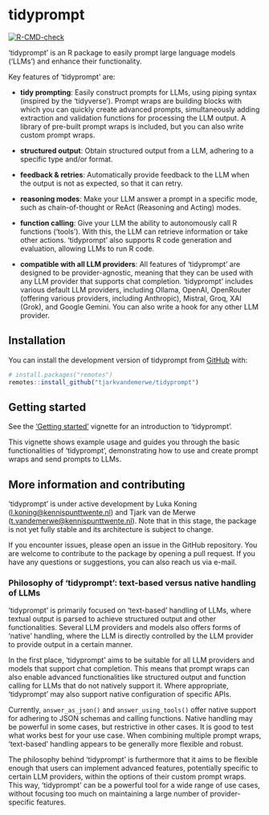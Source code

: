 
<!-- README.md is generated from README.Rmd. Please edit that file -->

# tidyprompt

<!-- badges: start -->

[![R-CMD-check](https://github.com/tjarkvandemerwe/tidyprompt/actions/workflows/R-CMD-check.yaml/badge.svg)](https://github.com/tjarkvandemerwe/tidyprompt/actions/workflows/R-CMD-check.yaml)
<!-- badges: end -->

‘tidyprompt’ is an R package to easily prompt large language models
(‘LLMs’) and enhance their functionality.

Key features of ‘tidyprompt’ are:

- **tidy prompting**: Easily construct prompts for LLMs, using piping
  syntax (inspired by the ‘tidyverse’). Prompt wraps are building blocks
  with which you can quickly create advanced prompts, simultaneously
  adding extraction and validation functions for processing the LLM
  output. A library of pre-built prompt wraps is included, but you can
  also write custom prompt wraps.

- **structured output**: Obtain structured output from a LLM, adhering
  to a specific type and/or format.

- **feedback & retries**: Automatically provide feedback to the LLM when
  the output is not as expected, so that it can retry.

- **reasoning modes**: Make your LLM answer a prompt in a specific mode,
  such as chain-of-thought or ReAct (Reasoning and Acting) modes.

- **function calling**: Give your LLM the ability to autonomously call R
  functions (‘tools’). With this, the LLM can retrieve information or
  take other actions. ‘tidyprompt’ also supports R code generation and
  evaluation, allowing LLMs to run R code.

- **compatible with all LLM providers**: All features of ‘tidyprompt’
  are designed to be provider-agnostic, meaning that they can be used
  with any LLM provider that supports chat completion. ‘tidyprompt’
  includes various default LLM providers, including Ollama, OpenAI,
  OpenRouter (offering various providers, including Anthropic), Mistral,
  Groq, XAI (Grok), and Google Gemini. You can also write a hook for any
  other LLM provider.

## Installation

You can install the development version of tidyprompt from
[GitHub](https://github.com/tjarkvandemerwe/tidyprompt) with:

``` r
# install.packages("remotes")
remotes::install_github("tjarkvandemerwe/tidyprompt")
```

## Getting started

See the [‘Getting
started’](https://tjarkvandemerwe.github.io/tidyprompt/articles/getting_started.html)
vignette for an introduction to ‘tidyprompt’.

This vignette shows example usage and guides you through the basic
functionalities of ‘tidyprompt’, demonstrating how to use and create
prompt wraps and send prompts to LLMs.

## More information and contributing

‘tidyprompt’ is under active development by Luka Koning
(<l.koning@kennispunttwente.nl>) and Tjark van de Merwe
(<t.vandemerwe@kennispunttwente.nl>). Note that in this stage, the
package is not yet fully stable and its architecture is subject to
change.

If you encounter issues, please open an issue in the GitHub repository.
You are welcome to contribute to the package by opening a pull request.
If you have any questions or suggestions, you can also reach us via
e-mail.

### Philosophy of ‘tidyprompt’: text-based versus native handling of LLMs

‘tidyprompt’ is primarily focused on ‘text-based’ handling of LLMs,
where textual output is parsed to achieve structured output and other
functionalities. Several LLM providers and models also offers forms of
‘native’ handling, where the LLM is directly controlled by the LLM
provider to provide output in a certain manner.

In the first place, ‘tidyprompt’ aims to be suitable for all LLM
providers and models that support chat completion. This means that
prompt wraps can also enable advanced functionalities like structured
output and function calling for LLMs that do not natively support it.
Where appropriate, ‘tidyprompt’ may also support native configuration of
specific APIs.

Currently, `answer_as_json()` and `answer_using_tools()` offer native
support for adhering to JSON schemas and calling functions. Native
handling may be powerful in some cases, but restrictive in other cases.
It is good to test what works best for your use case. When combining
multiple prompt wraps, ‘text-based’ handling appears to be generally
more flexible and robust.

The philosophy behind ‘tidyprompt’ is furthermore that it aims to be
flexible enough that users can implement advanced features, potentially
specific to certain LLM providers, within the options of their custom
prompt wraps. This way, ‘tidyprompt’ can be a powerful tool for a wide
range of use cases, without focusing too much on maintaining a large
number of provider-specific features.
